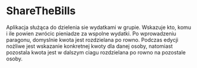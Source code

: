 ﻿# ShareTheBills
Aplikacja służąca do dzielenia sie wydatkami w grupie. Wskazuje kto, komu i ile powien zwrócic pieniadze za wspolne wydatki. Po wprowadzeniu paragonu, domyslnie kwota jest rozdzielana po rowno. Podczas edycji nożliwe jest wskazanie konkretnej kwoty dla danej osoby, natomiast pozostala kwota jest w dalszym ciagu rozdzielana po rowno na pozostale osoby.
